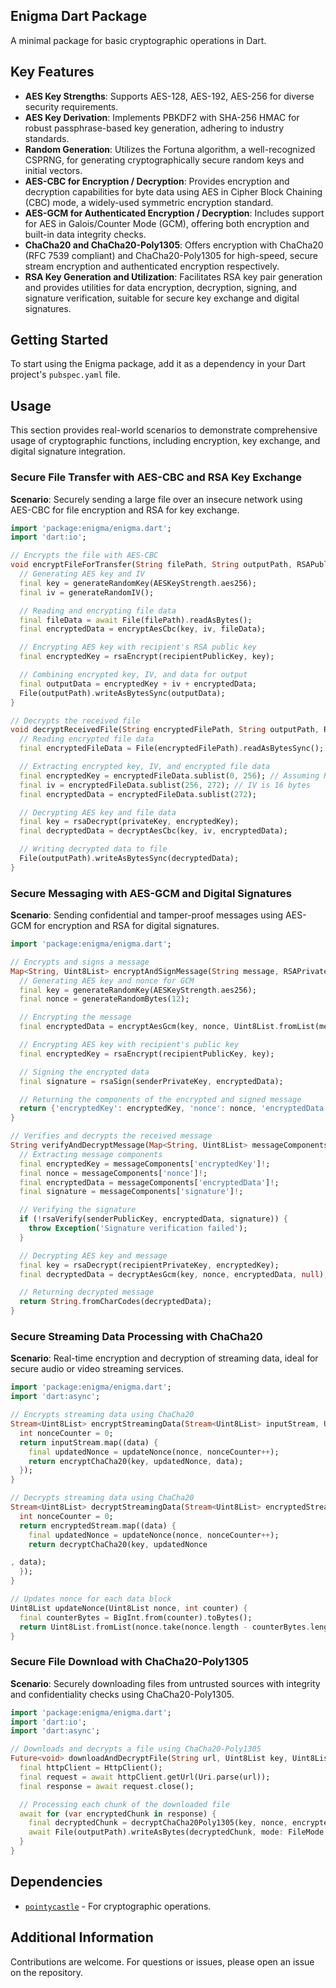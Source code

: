 

## Enigma Dart Package

A minimal package for basic cryptographic operations in Dart.

## Key Features

- **AES Key Strengths**: Supports AES-128, AES-192, AES-256 for diverse security requirements.
- **AES Key Derivation**: Implements PBKDF2 with SHA-256 HMAC for robust passphrase-based key generation, adhering to industry standards.
- **Random Generation**: Utilizes the Fortuna algorithm, a well-recognized CSPRNG, for generating cryptographically secure random keys and initial vectors.
- **AES-CBC for Encryption / Decryption**: Provides encryption and decryption capabilities for byte data using AES in Cipher Block Chaining (CBC) mode, a widely-used symmetric encryption standard.
- **AES-GCM for Authenticated Encryption / Decryption**: Includes support for AES in Galois/Counter Mode (GCM), offering both encryption and built-in data integrity checks.
- **ChaCha20 and ChaCha20-Poly1305**: Offers encryption with ChaCha20 (RFC 7539 compliant) and ChaCha20-Poly1305 for high-speed, secure stream encryption and authenticated encryption respectively.
- **RSA Key Generation and Utilization**: Facilitates RSA key pair generation and provides utilities for data encryption, decryption, signing, and signature verification, suitable for secure key exchange and digital signatures.

## Getting Started

To start using the Enigma package, add it as a dependency in your Dart project's `pubspec.yaml` file.

## Usage

This section provides real-world scenarios to demonstrate comprehensive usage of cryptographic functions, including encryption, key exchange, and digital signature integration.

### Secure File Transfer with AES-CBC and RSA Key Exchange

**Scenario**: Securely sending a large file over an insecure network using AES-CBC for file encryption and RSA for key exchange.

```dart
import 'package:enigma/enigma.dart';
import 'dart:io';

// Encrypts the file with AES-CBC
void encryptFileForTransfer(String filePath, String outputPath, RSAPublicKey recipientPublicKey) async {
  // Generating AES key and IV
  final key = generateRandomKey(AESKeyStrength.aes256);
  final iv = generateRandomIV();

  // Reading and encrypting file data
  final fileData = await File(filePath).readAsBytes();
  final encryptedData = encryptAesCbc(key, iv, fileData);

  // Encrypting AES key with recipient's RSA public key
  final encryptedKey = rsaEncrypt(recipientPublicKey, key);

  // Combining encrypted key, IV, and data for output
  final outputData = encryptedKey + iv + encryptedData;
  File(outputPath).writeAsBytesSync(outputData);
}

// Decrypts the received file
void decryptReceivedFile(String encryptedFilePath, String outputPath, RSAPrivateKey privateKey) {
  // Reading encrypted file data
  final encryptedFileData = File(encryptedFilePath).readAsBytesSync();

  // Extracting encrypted key, IV, and encrypted file data
  final encryptedKey = encryptedFileData.sublist(0, 256); // Assuming RSA-2048
  final iv = encryptedFileData.sublist(256, 272); // IV is 16 bytes
  final encryptedData = encryptedFileData.sublist(272);

  // Decrypting AES key and file data
  final key = rsaDecrypt(privateKey, encryptedKey);
  final decryptedData = decryptAesCbc(key, iv, encryptedData);

  // Writing decrypted data to file
  File(outputPath).writeAsBytesSync(decryptedData);
}
```

### Secure Messaging with AES-GCM and Digital Signatures

**Scenario**: Sending confidential and tamper-proof messages using AES-GCM for encryption and RSA for digital signatures.

```dart
import 'package:enigma/enigma.dart';

// Encrypts and signs a message
Map<String, Uint8List> encryptAndSignMessage(String message, RSAPrivateKey senderPrivateKey, RSAPublicKey recipientPublicKey) {
  // Generating AES key and nonce for GCM
  final key = generateRandomKey(AESKeyStrength.aes256);
  final nonce = generateRandomBytes(12);

  // Encrypting the message
  final encryptedData = encryptAesGcm(key, nonce, Uint8List.fromList(message.codeUnits), null);

  // Encrypting AES key with recipient's public key
  final encryptedKey = rsaEncrypt(recipientPublicKey, key);

  // Signing the encrypted data
  final signature = rsaSign(senderPrivateKey, encryptedData);

  // Returning the components of the encrypted and signed message
  return {'encryptedKey': encryptedKey, 'nonce': nonce, 'encryptedData': encryptedData, 'signature': signature};
}

// Verifies and decrypts the received message
String verifyAndDecryptMessage(Map<String, Uint8List> messageComponents, RSAPublicKey senderPublicKey, RSAPrivateKey recipientPrivateKey) {
  // Extracting message components
  final encryptedKey = messageComponents['encryptedKey']!;
  final nonce = messageComponents['nonce']!;
  final encryptedData = messageComponents['encryptedData']!;
  final signature = messageComponents['signature']!;

  // Verifying the signature
  if (!rsaVerify(senderPublicKey, encryptedData, signature)) {
    throw Exception('Signature verification failed');
  }

  // Decrypting AES key and message
  final key = rsaDecrypt(recipientPrivateKey, encryptedKey);
  final decryptedData = decryptAesGcm(key, nonce, encryptedData, null);

  // Returning decrypted message
  return String.fromCharCodes(decryptedData);
}
```

### Secure Streaming Data Processing with ChaCha20

**Scenario**: Real-time encryption and decryption of streaming data, ideal for secure audio or video streaming services.

```dart
import 'package:enigma/enigma.dart';
import 'dart:async';

// Encrypts streaming data using ChaCha20
Stream<Uint8List> encryptStreamingData(Stream<Uint8List> inputStream, Uint8List key, Uint8List nonce) {
  int nonceCounter = 0;
  return inputStream.map((data) {
    final updatedNonce = updateNonce(nonce, nonceCounter++);
    return encryptChaCha20(key, updatedNonce, data);
  });
}

// Decrypts streaming data using ChaCha20
Stream<Uint8List> decryptStreamingData(Stream<Uint8List> encryptedStream, Uint8List key, Uint8List nonce) {
  int nonceCounter = 0;
  return encryptedStream.map((data) {
    final updatedNonce = updateNonce(nonce, nonceCounter++);
    return decryptChaCha20(key, updatedNonce

, data);
  });
}

// Updates nonce for each data block
Uint8List updateNonce(Uint8List nonce, int counter) {
  final counterBytes = BigInt.from(counter).toBytes();
  return Uint8List.fromList(nonce.take(nonce.length - counterBytes.length).toList() + counterBytes);
}
```

### Secure File Download with ChaCha20-Poly1305

**Scenario**: Securely downloading files from untrusted sources with integrity and confidentiality checks using ChaCha20-Poly1305.

```dart
import 'package:enigma/enigma.dart';
import 'dart:io';
import 'dart:async';

// Downloads and decrypts a file using ChaCha20-Poly1305
Future<void> downloadAndDecryptFile(String url, Uint8List key, Uint8List nonce, Uint8List? aad, String outputPath) async {
  final httpClient = HttpClient();
  final request = await httpClient.getUrl(Uri.parse(url));
  final response = await request.close();

  // Processing each chunk of the downloaded file
  await for (var encryptedChunk in response) {
    final decryptedChunk = decryptChaCha20Poly1305(key, nonce, encryptedChunk, aad);
    await File(outputPath).writeAsBytes(decryptedChunk, mode: FileMode.append);
  }
}
```

## Dependencies

- [`pointycastle`](https://pub.dev/packages/pointycastle) - For cryptographic operations.

## Additional Information

Contributions are welcome. For questions or issues, please open an issue on the repository.

